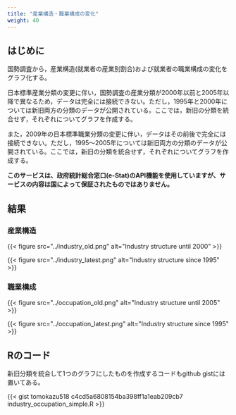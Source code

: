 ```yaml
---
title: "産業構造・職業構成の変化"
weight: 40
---
```



## はじめに

国勢調査から，産業構造(就業者の産業別割合)および就業者の職業構成の変化をグラフ化する。

日本標準産業分類の変更に伴い，国勢調査の産業分類が2000年以前と2005年以降で異なるため，データは完全には接続できない。ただし，1995年と2000年については新旧両方の分類のデータが公開されている。ここでは，新旧の分類を統合せず，それぞれについてグラフを作成する。

また，2009年の日本標準職業分類の変更に伴い，データはその前後で完全には接続できない。ただし，1995～2005年については新旧両方の分類のデータが公開されている。ここでは，新旧の分類を統合せず，それぞれについてグラフを作成する。

**このサービスは、政府統計総合窓口(e-Stat)のAPI機能を使用していますが、サービスの内容は国によって保証されたものではありません。**

## 結果

### 産業構造

{{< figure src="../industry_old.png" alt="Industry structure until 2000" >}}

{{< figure src="../industry_latest.png" alt="Industry structure since 1995" >}}

### 職業構成

{{< figure src="../occupation_old.png" alt="Industry structure until 2005" >}}

{{< figure src="../occupation_latest.png" alt="Industry structure since 1995" >}}

## Rのコード

新旧分類を統合して1つのグラフにしたものを作成するコードもgithub gistには置いてある。

{{< gist tomokazu518 c4cd5a6808154ba398ff1a1eab209cb7 industry_occupation_simple.R >}}
